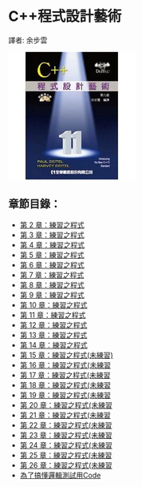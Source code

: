 C++程式設計藝術
====================

譯者: 余步雲

![C++程式設計藝術](../image/README/C++程式設計藝術.jpg)

章節目錄：
--------------------------

* [第 2 章：練習之程式](02-Chapter)
* [第 3 章：練習之程式](03-Chapter)
* [第 4 章：練習之程式](04-Chapter)
* [第 5 章：練習之程式](05-Chapter)
* [第 6 章：練習之程式](06-Chapter)
* [第 7 章：練習之程式](07-Chapter)
* [第 8 章：練習之程式](08-Chapter)
* [第 9 章：練習之程式](09-Chapter)
* [第 10 章：練習之程式](10-Chapter)
* [第 11 章：練習之程式](11-Chapter)
* [第 12 章：練習之程式](12-Chapter)
* [第 13 章：練習之程式](13-Chapter)
* [第 14 章：練習之程式](14-Chapter)
* [第 15 章：練習之程式(未練習)](15-Chapter)
* [第 16 章：練習之程式(未練習](16-Chapter)
* [第 17 章：練習之程式(未練習](17-Chapter)
* [第 18 章：練習之程式(未練習](18-Chapter)
* [第 19 章：練習之程式(未練習](19-Chapter)
* [第 20 章：練習之程式(未練習](20-Chapter)
* [第 21 章：練習之程式(未練習](21-Chapter)
* [第 22 章：練習之程式(未練習](22-Chapter)
* [第 23 章：練習之程式(未練習](23-Chapter)
* [第 24 章：練習之程式(未練習](24-Chapter)
* [第 25 章：練習之程式(未練習](25-Chapter)
* [第 26 章：練習之程式(未練習](26-Chapter)
* [為了搞懂邏輯測試用Code](搞懂邏輯之Code)